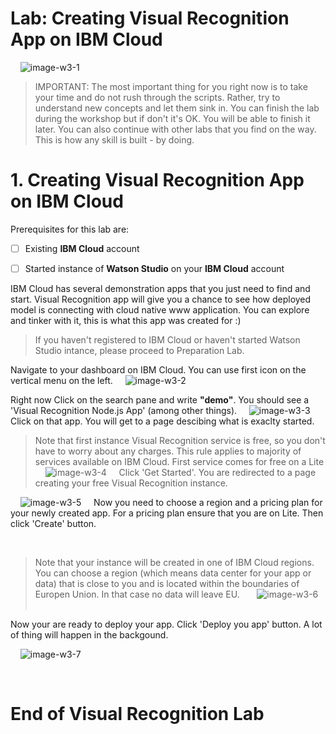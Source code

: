 # Lab: Creating Visual Recognition App on IBM Cloud

&nbsp;
&nbsp;
![image-w3-1](../images/w3-1.png)
&nbsp;
&nbsp;
> IMPORTANT: The most important thing for you right now is to take your time and do not rush through the scripts. Rather, try to understand new concepts and let them sink in. You can finish the lab during the workshop but if don't it's OK. You will be able to finish it later.  You can also continue with other labs that you find on the way. This is how any skill is built - by doing. 
&nbsp;
&nbsp;
&nbsp;
&nbsp;
# 1. Creating Visual Recognition App on IBM Cloud

Prerequisites for this lab are:

- [ ] Existing **IBM Cloud** account 

- [ ] Started instance of **Watson Studio** on your **IBM Cloud** account 

IBM Cloud has several demonstration apps that you just need to find and start. Visual Recognition app will give you a chance to see how deployed model is connecting with cloud native www application. You can explore and tinker with it, this is what this app was created for :)


> If you haven't registered to IBM Cloud or haven't started Watson Studio intance, please proceed to Preparation Lab.

Navigate to your dashboard on IBM Cloud. You can use first icon on the vertical menu on the left.
&nbsp;
&nbsp;
 ![image-w3-2](../images/w3-2.png)
&nbsp;
&nbsp;


Right now Click on the search pane and write **"demo"**. You should see a 'Visual Recognition Node.js App' (among other things).
&nbsp;
&nbsp;
 ![image-w3-3](../images/w3-3.png)
&nbsp;
&nbsp;
Click on that app. You will get to a page descibing what is exaclty started.
&nbsp;
> Note that first instance Visual Recognition service is free, so you don't have to worry about any charges. This rule applies to majority of services available on IBM Cloud. First service comes for free on a Lite  
&nbsp;
&nbsp;
 ![image-w3-4](../images/w3-4.png)
&nbsp;
&nbsp;
Click 'Get Started'. You are redirected to a page creating your free Visual Recognition instance.

&nbsp;
&nbsp;
 ![image-w3-5](../images/w3-5.png)
&nbsp;
&nbsp;
Now you need to choose a region and a pricing plan for your newly created app. For a pricing plan ensure that you are on Lite. Then click 'Create' button.

&nbsp;
> Note that your instance will be created in one of IBM Cloud regions. You can choose a region (which means data center for your app or data) that is close to you and is located within the boundaries of Europen Union. In that case no data will leave EU.
&nbsp;
&nbsp;
&nbsp;
 ![image-w3-6](../images/w3-6.png)
&nbsp;
&nbsp;

Now your are ready to deploy your app. Click 'Deploy you app' button. A lot of thing will happen in the backgound.

&nbsp;
&nbsp;
 ![image-w3-7](../images/w3-7.png)
&nbsp;
&nbsp;





&nbsp;
&nbsp;
&nbsp;
&nbsp;
# End of Visual Recognition Lab